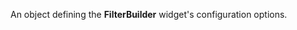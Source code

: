 
<!--shortDescription-->
An object defining the **FilterBuilder** widget's configuration options.
<!--/shortDescription-->

<!--fullDescription-->

<!--/fullDescription-->